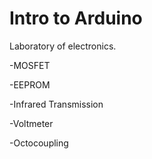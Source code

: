 # Intro to Arduino

Laboratory of electronics.

 -MOSFET
 
 -EEPROM
 
 -Infrared Transmission
 
 -Voltmeter
 
 -Octocoupling
  
